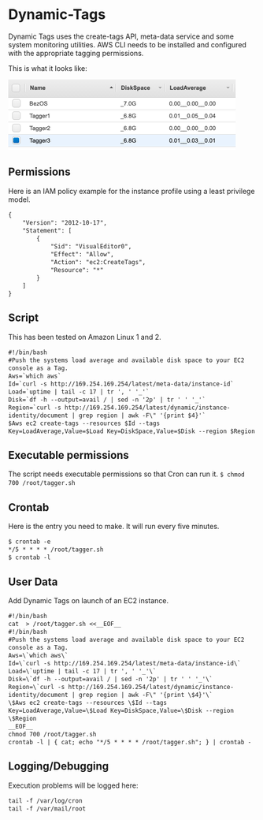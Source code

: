 # Dynamic-Tags

Dynamic Tags uses the create-tags API, meta-data service and some system monitoring utilities.
AWS CLI needs to be installed and configured with the appropriate tagging permissions.

This is what it looks like:

![Image](media/Dynamic-Tags.png)


## Permissions
Here is an IAM policy example for the instance profile using a least privilege model. 
```
{
    "Version": "2012-10-17",
    "Statement": [
        {
            "Sid": "VisualEditor0",
            "Effect": "Allow",
            "Action": "ec2:CreateTags",
            "Resource": "*"
        }
    ]
}
```

## Script
This has been tested on Amazon Linux 1 and 2.
```
#!/bin/bash
#Push the systems load average and available disk space to your EC2 console as a Tag.
Aws=`which aws`
Id=`curl -s http://169.254.169.254/latest/meta-data/instance-id`
Load=`uptime | tail -c 17 | tr ', ' '_'`
Disk=`df -h --output=avail / | sed -n '2p' | tr ' ' '_'`
Region=`curl -s http://169.254.169.254/latest/dynamic/instance-identity/document | grep region | awk -F\" '{print $4}'`
$Aws ec2 create-tags --resources $Id --tags Key=LoadAverage,Value=$Load Key=DiskSpace,Value=$Disk --region $Region
```

## Executable permissions
The script needs executable permissions so that Cron can run it.
```$ chmod 700 /root/tagger.sh```

## Crontab
Here is the entry you need to make. It will run every five minutes.
```
$ crontab -e
*/5 * * * * /root/tagger.sh
$ crontab -l
```

## User Data
Add Dynamic Tags on launch of an EC2 instance.
```
#!/bin/bash
cat  > /root/tagger.sh <<__EOF__
#!/bin/bash
#Push the systems load average and available disk space to your EC2 console as a Tag.
Aws=\`which aws\`
Id=\`curl -s http://169.254.169.254/latest/meta-data/instance-id\`
Load=\`uptime | tail -c 17 | tr ', ' '_'\`
Disk=\`df -h --output=avail / | sed -n '2p' | tr ' ' '_'\`
Region=\`curl -s http://169.254.169.254/latest/dynamic/instance-identity/document | grep region | awk -F\" '{print \$4}'\`
\$Aws ec2 create-tags --resources \$Id --tags Key=LoadAverage,Value=\$Load Key=DiskSpace,Value=\$Disk --region \$Region
__EOF__
chmod 700 /root/tagger.sh
crontab -l | { cat; echo "*/5 * * * * /root/tagger.sh"; } | crontab -
```

## Logging/Debugging
Execution problems will be logged here:
```
tail -f /var/log/cron
tail -f /var/mail/root
```
